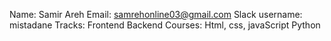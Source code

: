 Name: Samir Areh
Email: samrehonline03@gmail.com
Slack username: mistadane
Tracks: Frontend
        Backend
Courses: Html, css, javaScript
         Python